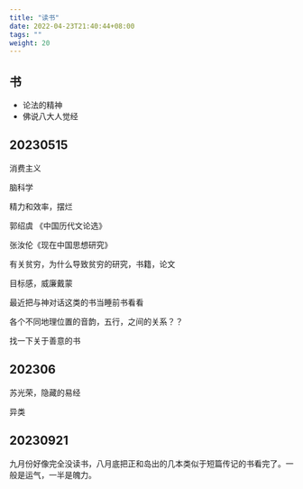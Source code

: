 ```yaml
---
title: "读书"
date: 2022-04-23T21:40:44+08:00
tags: ""
weight: 20
---
```



## 书

+ 论法的精神
+ 佛说八大人觉经

## 20230515

消费主义

脑科学

精力和效率，摆烂

郭绍虞 《中国历代文论选》

张汝伦《现在中国思想研究》

有关贫穷，为什么导致贫穷的研究，书籍，论文

目标感，威廉戴蒙

最近把与神对话这类的书当睡前书看看

各个不同地理位置的音韵，五行，之间的关系？？

找一下关于善意的书

## 202306

苏光荣，隐藏的易经

异类

## 20230921

九月份好像完全没读书，八月底把正和岛出的几本类似于短篇传记的书看完了。一般是运气，一半是魄力。